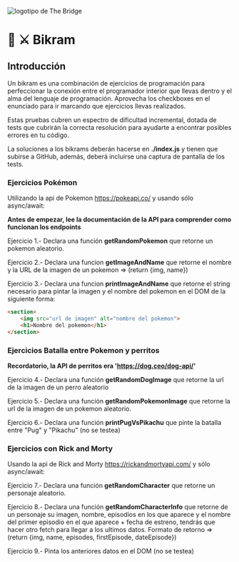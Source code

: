 ![logotipo de The Bridge](https://user-images.githubusercontent.com/27650532/77754601-e8365180-702b-11ea-8bed-5bc14a43f869.png  "logotipo de The Bridge")

# :european_castle: :crossed_swords: Bikram #

## Introducción ##
Un bikram es una combinación de ejercicios de programación para perfeccionar la conexión entre el programador interior que llevas dentro y el alma del lenguaje de programación. Aprovecha los checkboxes en el enunciado para ir marcando que ejercicios llevas realizados.

Estas pruebas cubren un espectro de dificultad incremental, dotada de tests que cubrirán la correcta resolución para ayudarte a encontrar posibles errores en tu código.

La soluciones a los bikrams deberán hacerse en **./index.js** y tienen que subirse a GitHub, además, deberá incluirse una captura de pantalla de los tests.


### Ejercicios Pokémon ###



Utilizando la api de Pokemon https://pokeapi.co/ y usando sólo async/await:

**Antes de empezar, lee la documentación de la API para comprender como funcionan los endpoints**


Ejercicio 1.- Declara una función **getRandomPokemon** que retorne un pokemon aleatorio.

Ejercicio 2.- Declara una funcion **getImageAndName** que retorne el nombre y la URL de la imagen de un pokemon => (return {img, name})

Ejercicio 3.- Declara una funcion **printImageAndName** que retorne el string necesario para pintar la imagen y el nombre del pokemon en el DOM de la siguiente forma:

```html
<section>
    <img src="url de imagen" alt="nombre del pokemon">
    <h1>Nombre del pokemon</h1>
</section>
```

### Ejercicios Batalla entre Pokemon y perritos ###



**Recordatorio, la API de perritos era 'https://dog.ceo/dog-api/'**


Ejercicio 4.- Declara una función **getRandomDogImage** que retorne la url de la imagen de un perro aleatorio

Ejercicio 5.- Declara una función **getRandomPokemonImage** que retorne la url de la imagen de un pokemon aleatorio.

Ejercicio 6.- Declara una función **printPugVsPikachu** que pinte la batalla entre "Pug" y "Pikachu" (no se testea)


### Ejercicios con Rick and Morty ###

Usando la api de Rick and Morty https://rickandmortyapi.com/ y sólo async/await:

Ejercicio 7.- Declara una función **getRandomCharacter** que retorne un personaje aleatorio.

Ejercicio 8.- Declara una función **getRandomCharacterInfo** que retorne de un personaje su imagen, nombre, episodios en los que aparece y el nombre del primer episodio en el que aparece + fecha de estreno, tendrás que hacer otro fetch para llegar a los ultimos datos. Formato de retorno => (return {img, name, episodes, firstEpisode, dateEpisode})

Ejercicio 9.- Pinta los anteriores datos en el DOM (no se testea)

